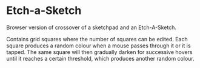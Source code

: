 # Etch-a-Sketch

Browser version of crossover of a sketchpad and an Etch-A-Sketch.

Contains grid squares where the number of squares can be edited.
Each square produces a random colour when a mouse passes through it or it is tapped. The same square will then gradually darken for successive hovers until it reaches a certain threshold, which produces another random colour.
